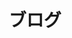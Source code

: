 ---
title: ブログ
layout: "archives"
slug: "archives"
menu:
    main:
        weight: -70
        params:
            icon: archives
---